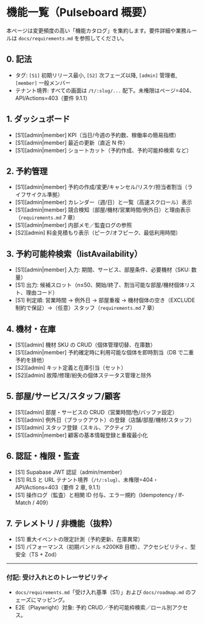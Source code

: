 # 機能一覧（Pulseboard 概要）

本ページは変更頻度の高い「機能カタログ」を集約します。要件詳細や業務ルールは `docs/requirements.md` を参照してください。

## 0. 記法

- タグ: `[S1]` 初期リリース最小, `[S2]` 次フェーズ以降, `[admin]` 管理者, `[member]` 一般メンバー
- テナント境界: すべての画面は `/t/:slug/...` 配下。未権限はページ=404、API/Actions=403（要件 9.1.1）

## 1. ダッシュボード

- [S1][admin|member] KPI（当日/今週の予約数、稼働率の簡易指標）
- [S1][admin|member] 最近の更新（直近 N 件）
- [S1][admin|member] ショートカット（予約作成、予約可能枠検索 など）

## 2. 予約管理

- [S1][admin|member] 予約の作成/変更/キャンセル/リスケ/担当者割当（ライフサイクル準拠）
- [S1][admin|member] カレンダー（週/日）と一覧（高速スクロール）表示
- [S1][admin|member] 競合検知（部屋/機材/営業時間/例外日）と理由表示（`requirements.md` 7 章）
- [S1][admin|member] 内部メモ／監査ログの参照
- [S2][admin] 料金見積もり表示（ピーク/オフピーク、最低利用時間）

## 3. 予約可能枠検索（listAvailability）

- [S1][admin|member] 入力: 期間、サービス、部屋条件、必要機材（SKU: 数量）
- [S1] 出力: 候補スロット（n≤50、開始/終了、割当可能な部屋/機材個体リスト、理由コード）
- [S1] 判定順: 営業時間 → 例外日 → 部屋重複 → 機材個体の空き（EXCLUDE 制約で保証）→（任意）スタッフ（`requirements.md` 7 章）

## 4. 機材・在庫

- [S1][admin] 機材 SKU の CRUD（個体管理切替、在庫数）
- [S1][admin|member] 予約確定時に利用可能な個体を即時割当（DB で二重予約を排他）
- [S2][admin] キット定義と在庫引当（セット）
- [S2][admin] 故障/修理/紛失の個体ステータス管理と除外

## 5. 部屋/サービス/スタッフ/顧客

- [S1][admin] 部屋・サービスの CRUD（営業時間/色/バッファ設定）
- [S1][admin] 例外日（ブラックアウト）の登録（店舗/部屋/機材/スタッフ）
- [S1][admin] スタッフ登録（スキル、アクティブ）
- [S1][admin|member] 顧客の基本情報登録と重複最小化

## 6. 認証・権限・監査

- [S1] Supabase JWT 認証（admin/member）
- [S1] RLS と URL テナント境界（`/t/:slug`）、未権限=404・API/Actions=403（要件 2 章, 9.1.1）
- [S1] 操作ログ（監査）と相関 ID 付与、エラー規約（Idempotency / If-Match / 409）

## 7. テレメトリ / 非機能（抜粋）

- [S1] 重大イベントの限定計測（予約更新、在庫異常）
- [S1] パフォーマンス（初期バンドル ≤200KB 目標）、アクセシビリティ、型安全（TS + Zod）

---

### 付記: 受け入れとのトレーサビリティ

- `docs/requirements.md`「受け入れ基準（S1）」および `docs/roadmap.md` のフェーズにマッピング。
- E2E（Playwright）対象: 予約 CRUD／予約可能枠検索／ロール別アクセス。
